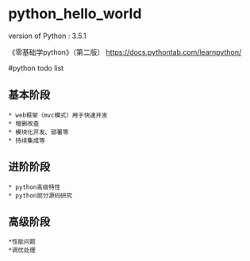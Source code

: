 # python_hello_world
 version of Python : 3.5.1
 
《零基础学python》（第二版） https://docs.pythontab.com/learnpython/

#python todo list

## 基本阶段
    * web框架（mvc模式）用于快速开发
    * 增删改查
    * 模块化开发、部署等
    * 持续集成等
    
## 进阶阶段
    * python高级特性
    * python部分源码研究
    
    
## 高级阶段
    *性能问题
    *调优处理